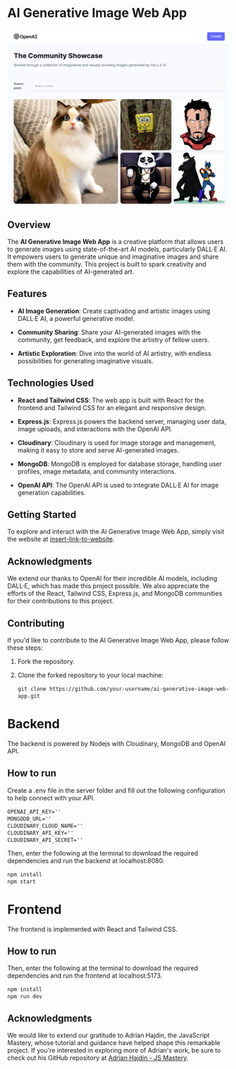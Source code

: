 # AI Generative Image Web App

![AI Generative Image Web App](/ai_img.png?raw=true "Screenshot")

## Overview

The **AI Generative Image Web App** is a creative platform that allows users to generate images using state-of-the-art AI models, particularly DALL·E AI. It empowers users to generate unique and imaginative images and share them with the community. This project is built to spark creativity and explore the capabilities of AI-generated art.

## Features

- **AI Image Generation**: Create captivating and artistic images using DALL·E AI, a powerful generative model.

- **Community Sharing**: Share your AI-generated images with the community, get feedback, and explore the artistry of fellow users.

- **Artistic Exploration**: Dive into the world of AI artistry, with endless possibilities for generating imaginative visuals.

## Technologies Used

- **React and Tailwind CSS**: The web app is built with React for the frontend and Tailwind CSS for an elegant and responsive design.

- **Express.js**: Express.js powers the backend server, managing user data, image uploads, and interactions with the OpenAI API.

- **Cloudinary**: Cloudinary is used for image storage and management, making it easy to store and serve AI-generated images.

- **MongoDB**: MongoDB is employed for database storage, handling user profiles, image metadata, and community interactions.

- **OpenAI API**: The OpenAI API is used to integrate DALL·E AI for image generation capabilities.

## Getting Started

To explore and interact with the AI Generative Image Web App, simply visit the website at [insert-link-to-website](insert-link-to-website).

## Acknowledgments

We extend our thanks to OpenAI for their incredible AI models, including DALL·E, which has made this project possible. We also appreciate the efforts of the React, Tailwind CSS, Express.js, and MongoDB communities for their contributions to this project.

## Contributing

If you'd like to contribute to the AI Generative Image Web App, please follow these steps:

1. Fork the repository.

2. Clone the forked repository to your local machine:

   ```
   git clone https://github.com/your-username/ai-generative-image-web-app.git
   ```

# Backend

The backend is powered by Nodejs with Cloudinary, MongoDB and OpenAI API.

## How to run

Create a .env file in the server folder and fill out the following configuration to help connect with your API.
    

    OPENAI_API_KEY=''
    MONGODB_URL=''
    CLOUDINARY_CLOUD_NAME=''
    CLOUDINARY_API_KEY=''
    CLOUDINARY_API_SECRET=''

    
Then, enter the following at the terminal to download the required dependencies and run the backend at localhost:8080.

    npm install
    npm start

# Frontend

The frontend is implemented with React and Tailwind CSS.

## How to run

Then, enter the following at the terminal to download the required dependencies and run the frontend at localhost:5173.
    
    npm install
    npm run dev
    
## Acknowledgments

We would like to extend our gratitude to Adrian Hajdin, the JavaScript Mastery, whose tutorial and guidance have helped shape this remarkable project. If you're   interested in exploring more of Adrian's work, be sure to check out his GitHub repository at [Adrian Hajdin - JS Mastery](https://github.com/adrianhajdin).
